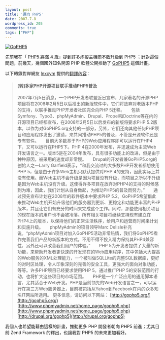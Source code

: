 ```yaml
---
layout: post
title: '邁向 PHP5'
date: 2007-7-8
wordpress_id: 205
comments: true
tags: ["PHP"]
---
```


[![GoPHP5](http://gophp5.org/sites/gophp5.org/files/gophp5_logo.png)](http://gophp5.org/)

先前我在「 [PHP5 將滿 4 歲](http://blog.roodo.com/jaceju/archives/3517185.html)」提到許多虛擬主機商不敢升級到 PHP5 ；針對這個問題，前幾天，幾個國外知名開源 PHP 軟體公開推動了 [GoPHP5](http://gophp5.org/) 這個計畫。

以下轉錄對岸網友 [lnxcym](http://club.phpe.net/index.php?act=Profile&amp;CODE=03&amp;MID=9388) 提供的[翻譯內容](http://club.phpe.net/index.php?act=ST&amp;f=2&amp;t=15989)：
<blockquote>
<h4> <strong>[转]多家PHP开源项目联手推动PHP5普及</strong></h4>

2007年7月5日消息，一个PHP开发者联盟近日宣布，几家著名的开源PHP项目将在2008年2月5日以后推出的新版软件中，它们将放弃对老版本PHP的支持，以联手推动PHP开发者社区完全向PHP 5迁移。　　包括Symfony、Typo3、phpMyAdmin、Drupal、Propel和Doctrine等在内的开源项目已经都宣布，在2008年2月5日以后发布的新版将要求PHP 5.2版本，以作为对GoPHP5.org支持的一部分，另外，它们还向其他任何PHP项目和应用程序发出了邀请，来共同推动PHP5的普及，不管是开源软件还是专有软件。　　目前大多数基于PHP的Web应用程序即可以运行在PHP4下，又可以运行在PHP5下。PHP 4在2000年发布，并迅速成为主流Web开发语言之一。版本5是在2004年发布，具有很多功能上的改进，但是由于种种原因，被采用的速度却非常慢。　　Drupal的开发者兼GoPHP5.org的创始人之一Larry Garfield表示，“和我交流过的大多数PHP开发者都想使用PHP 5，但是由于许多Web主机只默认提供对PHP 4的支持，因此实际上并没有使用。而Web主机不会升级是因为项目没有升级，而项目之所以不升级是因为Web主机没有升级。这使得许多项目在放弃对PHP4的支持的时候感到为难，因此，我们计划从自身做起，为推动PHP5的普及而努力。”　　通过预先宣布计划在2008年的软件版本中要求PHP 5.2，GoPHP5希望借此来推动Web主机开始升级他们的服务器到更新、更稳定和功能更丰富的PHP版本，并且让它们有充分的时间来完成这个工作。同时，那些使用相关项目的现在版本的用户也不会被冷落。所有相关项目将继续支持现有建立在PHP4上的版本，以保持他们的正常生活秩序，给用户和运营商时间来计划和实施升级。　　phpMyAdmin的项目领导Marc Delisle补充说，“phpMyAdmin项目对加入GoPHP5活动非常热情，我们将GoPHP5看作完善我们产品的新版本的方式，不用不得不投入精力保持其PHP4兼容性，另外还可以改善我们用户的体验。”　　PHP 5为开发者提供了大量的新功能，来帮助开发者更快速的开发现在的Web应用程序，其中包括大大提高的Web服务的XML处理能力，一个被叫做SQLLite的完整SQL数据库，更好的对时区处理，令人印象深刻的完善的安全工具，更强大的面向对象功能，等等。许多PHP项目已经要求使用PHP 5。通过推广PHP 5的安装范围的行动，也将扩大这些项目的市场范围。　　PHP是一个广泛应用的通用脚本语言，尤其适合于Web开发。PHP是当前领先的Web开发语言之一，可以运行在第三方Web服务器上，目前被包括从Yahoo到Facebook在内的众多知名IT网站所选用。    更多信息，请访问以下网站：    [http://gophp5.org/](http://gophp5.org/)    [http://www.phpmyadmin.net/home_page/gophp5.php](http://www.phpmyadmin.net/home_page/gophp5.php)    [http://drupal.org/gophp5](http://drupal.org/gophp5)
</blockquote>

我個人也希望能藉由這樣的計畫，推動更多 PHP 開發者朝向 PHP5 前進；尤其目前 Zend Framework 的釋出，也讓我對 PHP5 的未來更加看好。

